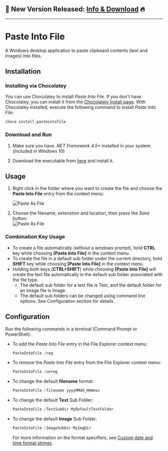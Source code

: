 ## 📢 New Version Released: [Info & Download](https://on.eslamx.com/2YcPKdt) 🔥
---
# Paste Into File

A Windows desktop application to paste clipboard contents (text and images) into files.

## Installation

### Installing via Chocolatey

You can use Chocolatey to install *Paste Into File*. If you don't have Chocolatey, you can install it from the [Chocolately Install page](https://chocolatey.org/install). With Chocolatey installed, execute the following command to install *Paste Into File*:

```powershell
choco install pasteintofile
``` 

### Download and Run

1. Make sure you have _.NET Framework 4.5+_ installed in your system. (_Included in Windows 10_)

2. Download the executable from [here](https://on.eslamx.com/2YcPKdt) and install it.

## Usage

1. Right click in the folder where you want to create the file and choose the **Paste Into File** entry from the context menu:

   ![Paste As File](PasteIntoFile/menu.png)
   <br/>

2. Choose the filename, extenstion and location, then press the *Save* button:<br/>
   ![Paste As File](PasteIntoFile/screenshot.png)

### Combination Key Usage
* To create a file automatically (without a windows prompt), hold **CTRL** key while choosing **[Paste Into File]** in the context menu.
* To create the file in a default sub folder under the current directory, hold **SHIFT** key while choosing **[Paste Into File]** in the context menu.
* Holding both keys (**CTRL+SHIFT**) while choosing **[Paste Into File]** will create the text file automatically in the default sub folder associated with the file type.
  * The default sub folder for a text file is Text, and the default folder for an image file is Image.
  * The default sub folders can be changed using command line options. See Configuration section for details.

## Configuration

Run the following commands in a terminal (Command Prompt or PowerShell).

- To add the *Paste Into File* entry in the File Explorer context menu:

   ```powershell
   PasteIntoFile /reg
   ``` 

- To remove the *Paste Into File* entry from the File Explorer context menu:

   ```powershell
   PasteIntoFile /unreg
   ``` 

- To change the default **filename** format:

   ```powershell
   PasteIntoFile /filename yyyyMMdd_HHmmss
   ``` 
    

- To change the default **Text** Sub Folder:

   ```powershell
   PasteIntoFile /TextSubDir MyDefaultTextFolder
   ``` 
    

- To change the default **Image** Sub Folder:

   ```powershell
   PasteIntoFile /ImageSubDir MyImgDir
   ``` 
    
   For more information on the format specifiers, see [Custom date and time format strings](https://docs.microsoft.com/en-us/dotnet/standard/base-types/custom-date-and-time-format-strings).

